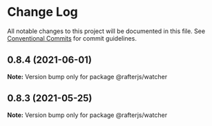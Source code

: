 # Change Log

All notable changes to this project will be documented in this file.
See [Conventional Commits](https://conventionalcommits.org) for commit guidelines.

## 0.8.4 (2021-06-01)

**Note:** Version bump only for package @rafterjs/watcher





## 0.8.3 (2021-05-25)

**Note:** Version bump only for package @rafterjs/watcher
